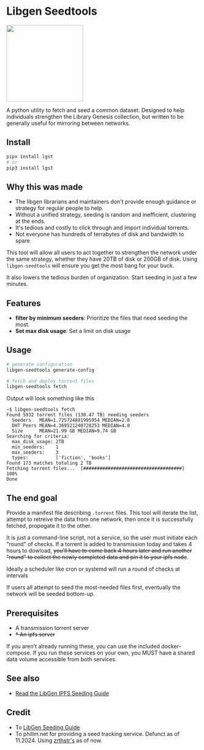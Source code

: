 # Libgen Seedtools

<img src="docs/seedtools.png" width="200">

A python utility to fetch and seed a common dataset. Designed to help individuals strengthen the Library Genesis collection, but written to be generally useful for mirroring between networks.


## Install

``` bash
pipx install lgst
# or
pip3 install lgst
```

## Why this was made

* The libgen librarians and maintainers don't provide enough guidance or strategy for regular people to help.
* Without a unified strategy, seeding is random and inefficient, clustering at the ends.
* It's tedious and costly to click through and import individual torrents.
* Not everyone has hundreds of terrabytes of disk and bandwidth to spare.

This tool will allow all users to act together to strengthen the network under the same strategy, whether they have 20TB of disk or 200GB of disk. Using `libgen-seedtools` will ensure you get the most bang for your buck.

It also lowers the tedious burden of organization.  Start seeding in just a few minutes.

## Features

* **filter by minimum seeders**: Prioritize the files that need seeding the most.
* **Set max disk usage**: Set a limit on disk usage

## Usage

``` bash
# generate configuration
libgen-seedtools generate-config

# fetch and deploy torrent files
libgen-seedtools fetch
```

Output will look something like this

``` text
~$ libgen-seedtools fetch
Found 5932 torrent files (130.47 TB) needing seeders
  Seeders   MEAN=1.725724881995954 MEDIAN=2.0
  DHT Peers MEAN=4.369521240728253 MEDIAN=4.0
  Size      MEAN=21.99 GB MEDIAN=9.74 GB
Searching for criteria:
  max_disk_usage: 2TB
  min_seeders:    1
  max_seeders:    3
  types:          ['fiction', 'books']
Found 173 matches totaling 2 TB
Fetching torrent files...  [####################################]  100%
Done
```

## The end goal

Provide a manifest file describing `.torrent` files. This tool will iterate the list, attempt to retreive the data from one network, then once it is successfully fetched, propogate it to the other.

It is just a command-line script, not a service, so the user must initiate each "round" of checks.  If a torrent is added to transmission today and takes 4 hours to dowload, <s>you'll have to come back 4 hours later and run another "round" to collect the newly completed data and pin it to your ipfs node</s>.

Ideally a scheduler like cron or systemd will run a round of checks at intervals

If users all attempt to seed the most-needed files first, eventually the network will be seeded bottom-up.

## Prerequisites

* A transmission torrent server
* <s>* An ipfs server</s>

If you aren't already running these, you can use the included docker-compose.  If you run these services on your own, you MUST have a shared data volume accessible from both services.

## See also
* [Read the LibGen IPFS Seeding Guide](https://freeread.org/ipfs/)

## Credit

* To [LibGen Seeding Guide](https://freeread.org/)
* To phillm.net for providing a seed tracking service. Defunct as of 11.2024. Using [zrthstr's](https://zrthstr.github.io/libgen_torrent_cardiography/index.html) as of now.
